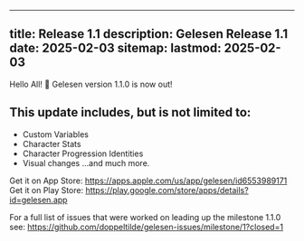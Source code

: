 
---
title: Release 1.1
description: Gelesen Release 1.1
date: 2025-02-03
sitemap:
  lastmod: 2025-02-03
---

Hello All! :wave: Gelesen version 1.1.0 is now out!

## This update includes, but is not limited to:
- Custom Variables
- Character Stats
- Character Progression Identities
- Visual changes
...and much more.

Get it on App Store: https://apps.apple.com/us/app/gelesen/id6553989171
Get it on Play Store: https://play.google.com/store/apps/details?id=gelesen.app

For a full list of issues that were worked on leading up the milestone 1.1.0 see: https://github.com/doppeltilde/gelesen-issues/milestone/1?closed=1
